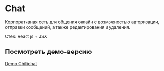 # Chat

Корпоративная сеть для общения онлайн с возможностью авторизации, отправки сообщений, а также редактирования и удаления. 

Стек: React js + JSX

## Посмотреть демо-версию

 [Demo Chillichat](https://chillichat.netlify.app/)

